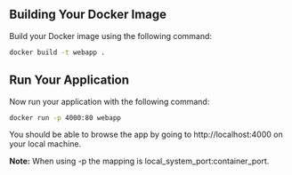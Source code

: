## Building Your Docker Image
Build your Docker image using the following command:

```sh
docker build -t webapp .
```

## Run Your Application
Now run your application with the following command:

```sh
docker run -p 4000:80 webapp
```
You should be able to browse the app by going to http://localhost:4000 on your local machine.

**Note:** When using -p the mapping is local_system_port:container_port.
